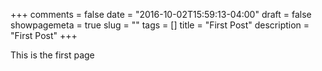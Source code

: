 +++
comments = false
date = "2016-10-02T15:59:13-04:00"
draft = false
showpagemeta = true
slug = ""
tags = []
title = "First Post"
description = "First Post"
+++

This is the first page
